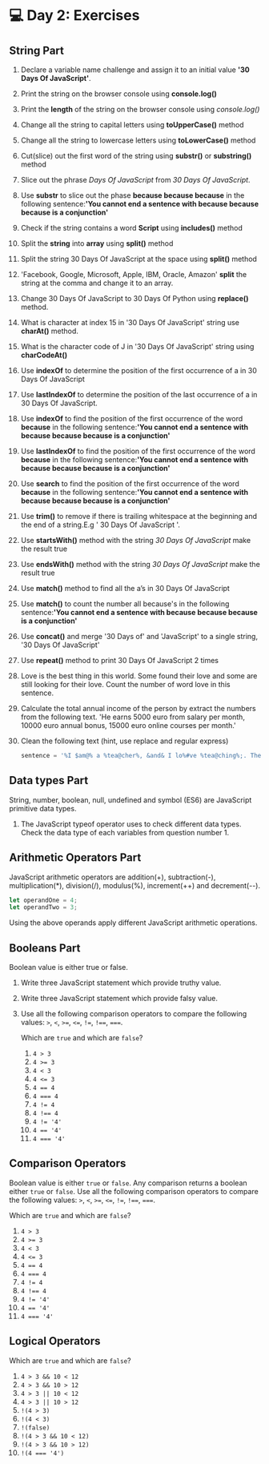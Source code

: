 # 💻 Day 2: Exercises

## String Part

1. Declare a variable name challenge and assign it to an initial value **'30 Days Of JavaScript'**.
2. Print the string on the browser console using __console.log()__
3. Print the __length__ of the string on the browser console using _console.log()_
4. Change all the string to capital letters using __toUpperCase()__ method
5. Change all the string to lowercase letters using __toLowerCase()__ method
6. Cut(slice) out the first word of the string using __substr()__ or __substring()__ method
7. Slice out the phrase *Days Of JavaScript* from *30 Days Of JavaScript*.
8. Use __substr__ to slice out the phase __because because because__ in the following sentence:__'You cannot end a sentence with because because because is a conjunction'__
9. Check if the string contains a word __Script__ using __includes()__ method
10. Split the __string__ into __array__ using __split()__ method
11. Split the string 30 Days Of JavaScript at the space using __split()__ method
12. 'Facebook, Google, Microsoft, Apple, IBM, Oracle, Amazon' __split__ the string at the comma and change it to an array.
13. Change 30 Days Of JavaScript to 30 Days Of Python using __replace()__ method.
14. What is character at index 15 in '30 Days Of JavaScript' string use __charAt()__ method.
15. What is the character code of J in '30 Days Of JavaScript' string using __charCodeAt()__
16. Use __indexOf__ to determine the position of the first occurrence of a in 30 Days Of JavaScript
17. Use __lastIndexOf__ to determine the position of the last occurrence of a in 30 Days Of JavaScript.
18. Use __indexOf__ to find the position of the first occurrence of the word __because__ in the following sentence:__'You cannot end a sentence with because because because is a conjunction'__
19. Use __lastIndexOf__ to find the position of the first occurrence of the word __because__ in the following sentence:__'You cannot end a sentence with because because because is a conjunction'__
20. Use __search__ to find the position of the first occurrence of the word __because__ in the following sentence:__'You cannot end a sentence with because because because is a conjunction'__
21. Use __trim()__ to remove if there is trailing whitespace at the beginning and the end of a string.E.g ' 30 Days Of JavaScript '.
22. Use __startsWith()__ method with the string *30 Days Of JavaScript* make the result true
23. Use __endsWith()__ method with the string *30 Days Of JavaScript* make the result true
24. Use __match()__ method to find all the a’s in 30 Days Of JavaScript
25. Use __match()__ to count the number all because's in the following sentence:__'You cannot end a sentence with because because because is a conjunction'__
26. Use __concat()__ and merge '30 Days of' and 'JavaScript' to a single string, '30 Days Of JavaScript'
27. Use __repeat()__ method to print 30 Days Of JavaScript 2 times
28. Love is the best thing in this world. Some found their love and some are still looking for their love. Count the number of word love in this sentence.
29. Calculate the total annual income of the person by extract the numbers from the following text. 'He earns 5000 euro from salary per month, 10000 euro annual bonus, 15000 euro online courses per month.'
30. Clean the following text (hint, use replace and regular express)

    ```js
    sentence = '%I $am@% a %tea@cher%, &and& I lo%#ve %tea@ching%;. There $is nothing; &as& mo@re rewarding as educa@ting &and& @emp%o@wering peo@ple. ;I found tea@ching m%o@re interesting tha@n any other %jo@bs. %Do@es thi%s mo@tivate yo@u to be a tea@cher!?'
    ```

## Data types Part

String, number, boolean, null, undefined and symbol (ES6) are JavaScript primitive data types.

1. The JavaScript typeof operator uses to check different data types. Check the data type of each variables from question number 1.

## Arithmetic Operators Part

JavaScript arithmetic operators are addition(+), subtraction(-), multiplication(\*), division(/), modulus(%), increment(++) and decrement(--).

```js
let operandOne = 4;
let operandTwo = 3;
```

Using the above operands apply different JavaScript arithmetic operations.

## Booleans Part

Boolean value is either true or false.

1. Write three JavaScript statement which provide truthy value.
1. Write three JavaScript statement which provide falsy value.
1. Use all the following comparison operators to compare the following values: `>`, `<`, `>=`, `<=`, `!=`, `!==`, `===`.

   Which are `true` and which are `false`?
   1. `4 > 3`
   1. `4 >= 3`
   1. `4 < 3`
   1. `4 <= 3`
   1. `4 == 4`
   1. `4 === 4`
   1. `4 != 4`
   1. `4 !== 4`
   1. `4 != '4'`
   1. `4 == '4'`
   1. `4 === '4'`

## Comparison Operators

Boolean value is either `true` or `false`. Any comparison returns a boolean either `true` or `false`.
Use all the following comparison operators to compare the following values: `>`, `<`, `>=`, `<=`, `!=`, `!==`, `===`.

Which are `true` and which are `false`?

1. `4 > 3`
1. `4 >= 3`
1. `4 < 3`
1. `4 <= 3`
1. `4 == 4`
1. `4 === 4`
1. `4 != 4`
1. `4 !== 4`
1. `4 != '4'`
1. `4 == '4'`
1. `4 === '4'`

## Logical Operators

Which are `true` and which are `false`?

1. `4 > 3 && 10 < 12`
1. `4 > 3 && 10 > 12`
1. `4 > 3 || 10 < 12`
1. `4 > 3 || 10 > 12`
1. `!(4 > 3)`
1. `!(4 < 3)`
1. `!(false)`
1. `!(4 > 3 && 10 < 12)`
1. `!(4 > 3 && 10 > 12)`
1. `!(4 === '4')`
